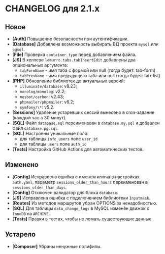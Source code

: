 # CHANGELOG для 2.1.x

## Новое
- **[Auth]** Повышение безопасности при аутентификации.
- **[Database]** Добавлена возможность выбирать БД проекта `mysql` или `pgsql`.
- **[File]** Проверка `container_type` перед добавлением файла.
- **[JS]** В хелпере `lemurro.tabs.tabInsertEdit` добавлены два опциональных аргумента:
    - `tabFormName` - имя таба с формой или null (тогда будет: tab-form)
    - `tabPrevName` - имя предыдущего таба или null (тогда будет: tab-list)
- **[PHP]** Обновление библиотек до актуальных версий:
    - `illuminate/database`: v8.23;
    - `monolog/monolog`: v2.2;
    - `nesbot/carbon`: v2.43;
    - `phpmailer/phpmailer`: v6.2;
    - `symfony/\*`: v5.2.
- **[Sessions]** Удаление устаревших сессий вынесено в cron-задание (каждый час в 30 минут).
- **[SQL]** Файл `database.sql` переименован в `database.my.sql` и добавлен файл `database.pg.sql`.
- **[SQL]** Настроены уникальные поля:
    - для таблицы `info_users` поле `user_id`
    - для таблицы `users` поле `auth_id`
- **[Tests]** Настройка GitHub Actions для автоматических тестов.

## Изменено
- **[Config]** Исправлена ошибка с именем ключа в настройках `auth.yaml`, параметр `sessions_older_than_hours` переименован в `sessions_older_than_days`.
- **[Config]** Отключен валидатор для блока `database`.
- **[JS]** Исправлена ошибка с подключением библиотеки `Inputmask`.
- **[Routes]** Из методов маршрутов убран OPTIONS за ненадобностью.
- **[SQL]** Для таблицы `data_change_logs` в MySQL изменён движок с `InnoDB` на `ARCHIVE`.
- **[Tests]** Правки в тестах, чтобы не ломать существующие данные.

## Устарело
- **[Composer]** Убраны ненужные полифилы.